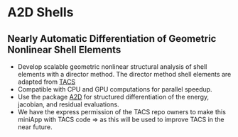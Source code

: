 # A2D Shells
## Nearly Automatic Differentiation of Geometric Nonlinear Shell Elements
* Develop scalable geometric nonlinear structural analysis of shell elements with a director method. The director method shell elements are adapted from [TACS](https://github.com/smdogroup/tacs)
* Compatible with CPU and GPU computations for parallel speedup.
* Use the package [A2D](https://github.com/sean-engelstad/a2d) for structured differentiation of the energy, jacobian, and residual evaluations.
* We have the express permission of the TACS repo owners to make this miniApp with TACS code => as this will be used to improve TACS in the near future.